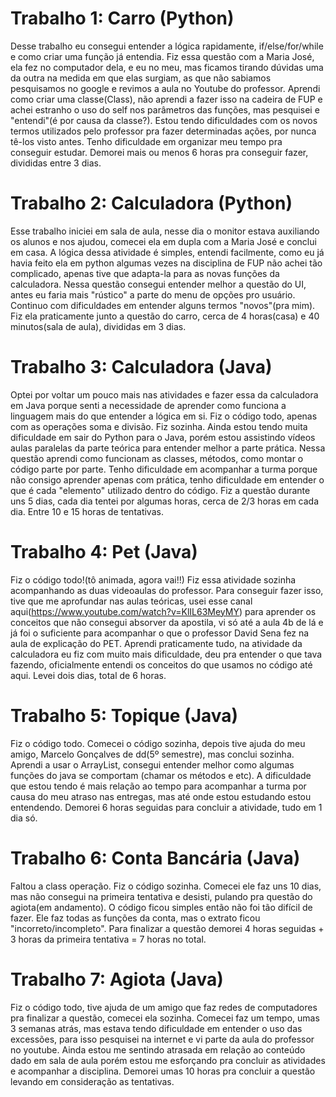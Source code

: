 
<h1>Trabalho 1: Carro (Python)</h1>

Desse trabalho eu consegui entender a lógica rapidamente, if/else/for/while e como criar uma função já entendia.
Fiz essa questão com a Maria José, ela fez no computador dela, e eu no meu, mas ficamos tirando dúvidas uma da outra na medida em que elas surgiam, as que não sabiamos pesquisamos no google e revimos a aula no Youtube do professor.
Aprendi como criar uma classe(Class), não aprendi a fazer isso na cadeira de FUP e achei estranho o uso do self nos parâmetros das funções, mas pesquisei e "entendi"(é por causa da classe?). 
Estou tendo dificuldades com os novos termos utilizados pelo professor pra fazer determinadas ações, por nunca tê-los visto antes. Tenho dificuldade em organizar meu tempo pra conseguir estudar.
Demorei mais ou menos 6 horas pra conseguir fazer, divididas entre 3 dias. 

<h1>Trabalho 2: Calculadora (Python)</h1>

Esse trabalho iniciei em sala de aula, nesse dia o monitor estava auxiliando os alunos e nos ajudou, comecei ela em dupla com a Maria José e conclui em casa. 
A lógica dessa atividade é simples, entendi facilmente, como eu já havia feito ela em python algumas vezes na disciplina de FUP não achei tão complicado, apenas tive que adapta-la para as novas funções da calculadora. 
Nessa questão consegui entender melhor a questão do UI, antes eu faria mais "rústico" a parte do menu de opções pro usuário.
Continuo com dificuldades em entender alguns termos "novos"(pra mim). 
Fiz ela praticamente junto a questão do carro, cerca de 4 horas(casa) e 40 minutos(sala de aula), divididas em 3 dias.

<h1>Trabalho 3: Calculadora (Java)</h1>

Optei por voltar um pouco mais nas atividades e fazer essa da calculadora em Java porque senti a necessidade de aprender como funciona a linguagem mais do que entender a lógica em si. Fiz o código todo, apenas com as operações soma e divisão. Fiz sozinha. Ainda estou tendo muita dificuldade em sair do Python para o Java, porém estou assistindo vídeos aulas paralelas da parte teórica para entender melhor a parte prática. Nessa questão aprendi como funcionam as classes, métodos, como montar o código parte por parte. Tenho dificuldade em acompanhar a turma porque não consigo aprender apenas com prática, tenho dificuldade em entender o que é cada "elemento" utilizado dentro do código. Fiz a questão durante uns 5 dias, cada dia tentei por algumas horas, cerca de 2/3 horas em cada dia. Entre 10 e 15 horas de tentativas. 

<h1>Trabalho 4: Pet (Java)</h1>

Fiz o código todo!(tô animada, agora vai!!) Fiz essa atividade sozinha acompanhando as duas videoaulas do professor. Para conseguir fazer isso, tive que me aprofundar nas aulas teóricas, usei esse canal aqui(https://www.youtube.com/watch?v=KlIL63MeyMY) para aprender os conceitos que não consegui absorver da apostila, vi só até a aula 4b de lá e já foi o suficiente para acompanhar o que o professor David Sena fez na aula de explicação do PET. Aprendi praticamente tudo, na atividade da calculadora eu fiz com muito mais dificuldade, deu pra entender o que tava fazendo, oficialmente entendi os conceitos do que usamos no código até aqui. Levei dois dias, total de 6 horas. 

<h1>Trabalho 5: Topique (Java)</h1>

Fiz o código todo. Comecei o código sozinha, depois tive ajuda do meu amigo, Marcelo Gonçalves de dd(5º semestre), mas conclui sozinha. Aprendi a usar o ArrayList, consegui entender melhor como algumas funções do java se comportam (chamar os métodos e etc). A dificuldade que estou tendo é mais relação ao tempo para acompanhar a turma por causa do meu atraso nas entregas, mas até onde estou estudando estou entendendo. Demorei 6 horas seguidas para concluir a atividade, tudo em 1 dia só.

<h1>Trabalho 6: Conta Bancária (Java)</h1>

Faltou a class operação. Fiz o código sozinha. Comecei ele faz uns 10 dias, mas não consegui na primeira tentativa e desisti, pulando pra questão do agiota(em andamento). O código ficou simples então não foi tão difícil de fazer. Ele faz todas as funções da conta, mas o extrato ficou "incorreto/incompleto". Para finalizar a questão demorei 4 horas seguidas + 3 horas da primeira tentativa = 7 horas no total.

<h1>Trabalho 7: Agiota (Java)</h1>

Fiz o código todo, tive ajuda de um amigo que faz redes de computadores pra finalizar a questão, comecei ela sozinha. Comecei faz um tempo, umas 3 semanas atrás, mas estava tendo dificuldade em entender o uso das excessões, para isso pesquisei na internet e vi parte da aula do professor no youtube. Ainda estou me sentindo atrasada em relação ao conteúdo dado em sala de aula porém estou me esforçando pra concluir as atividades e acompanhar a disciplina. Demorei umas 10 horas pra concluir a questão levando em consideração as tentativas.
